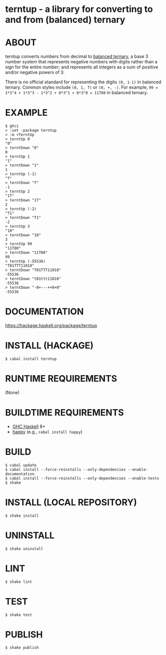 # terntup - a library for converting to and from (balanced) ternary

# ABOUT

terntup converts numbers from decimal to [balanced ternary](https://en.wikipedia.org/wiki/Balanced_ternary), a base 3 number system that represents negative numbers with digits rather than a sign for the entire number; and represents all integers as a sum of positive and/or negative powers of 3.

There is no official standard for representing the digits `(0, 1-1)` in balanced ternary. Common styles include `(0, 1, T)` or `(0, +, -)`. For example, `99 = 1*3^4 + 1*3^3 - 1*3^2 + 0*3^1 + 0*3^0 = 11T00` in balanced ternary.

# EXAMPLE

```console
$ ghci
> :set -package terntup
> :m +TerntUp
> terntUp 0
"0"
> terntDown "0"
0
> terntUp 1
"1"
> terntDown "1"
1
> terntUp (-1)
"T"
> terntDown "T"
-1
> terntUp 2
"1T"
> terntDown "1T"
2
> terntUp (-2)
"T1"
> terntDown "T1"
-2
> terntUp 3
"10"
> terntDown "10"
3
> terntUp 99
"11T00"
> terntDown "11T00"
99
> terntUp (-55536)
"T01TTT11010"
> terntDown "T01TTT11010"
-55536
> terntDown "t01ttt11010"
-55536
> terntDown "-0+---++0+0"
-55536
```

# DOCUMENTATION

https://hackage.haskell.org/package/terntup

# INSTALL (HACKAGE)

```console
$ cabal install terntup
```

# RUNTIME REQUIREMENTS

(None)

# BUILDTIME REQUIREMENTS

* [GHC Haskell](http://www.haskell.org/) 8+
* [happy](https://hackage.haskell.org/package/happy) (e.g., `cabal install happy`)

# BUILD

```console
$ cabal update
$ cabal install --force-reinstalls --only-dependencies --enable-documentation
$ cabal install --force-reinstalls --only-dependencies --enable-tests
$ shake
```

# INSTALL (LOCAL REPOSITORY)

```console
$ shake install
```

# UNINSTALL

```console
$ shake uninstall
```

# LINT

```console
$ shake lint
```

# TEST

```console
$ shake test
```

# PUBLISH

```console
$ shake publish
```
